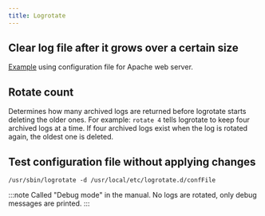 ```yaml
---
title: Logrotate
---
```


## Clear log file after it grows over a certain size

[Example](apache.md#clear-log-file-when-it-grows-over-300mb) using configuration file for Apache web server.

## Rotate count

Determines how many archived logs are returned before logrotate starts
deleting the older ones. For example: `rotate 4` tells logrotate to keep
four archived logs at a time. If four archived logs exist when the log
is rotated again, the oldest one is deleted.

## Test configuration file without applying changes

```
/usr/sbin/logrotate -d /usr/local/etc/logrotate.d/confFile
```

:::note
Called "Debug mode" in the manual. No logs are rotated, only debug messages are printed.
:::
